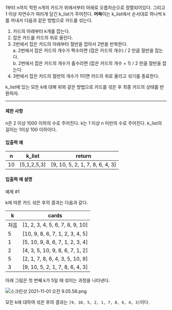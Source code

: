 1부터 n까지 적힌 n개의 카드가 위에서부터 아래로 오름차순으로 정렬되어있다. 그리고 1 이상 자연수가 여러개 담긴 k\_list가 주어진다. **머쓱**이는 k\_list에서 순서대로 하나씩 k를 꺼내서 다음과 같은 방법으로 카드를 섞는다.

1. 카드의 아래부터 k개를 잡는다.
2. 잡은 카드를 카드의 위로 올린다.
3. 2번에서 잡은 카드의 아래부터 절반을 잡아서 2번을 반복한다.    
a. 2번에서 잡은 카드의 개수가 짝수라면 (잡은 카드의 개수) / 2 만큼 절반을 잡는다.    
b. 2번에서 잡은 카드의 개수가 홀수라면 (잡은 카드의 개수 + 1) / 2 만큼 절반을 잡는다.
4. 3번에서 잡은 카드의 절반의 개수가 1이면 카드의 위로 올리고 섞기를 종료한다.

 k_list에 있는 모든 k에 대해 위와 같은 방법으로 카드를 섞은 후 최종 카드의 상태를 반환하자.


---

#### 제한 사항
n은 2 이상 1000 이하의 수로 주어진다.
k는 1 이상 n 미만의 수로 주어진다.
k_list의 길이는 1이상 100 이하이다.

#### 입출력 예
|n|k_list|return|
|---|---|---|
|10|[5,1,2,5,3]|[9, 10, 5, 2, 1, 7, 8, 6, 4, 3]|

#### 입출력 예 설명
예제 #1

k에 따른 카드 섞은 후의 결과는 다음과 같다.

|k|cards|
|---|---|
|처음|[1, 2, 3, 4, 5, 6, 7, 8, 9, 10]|
|5|[10, 9, 8, 6, 7, 1, 2, 3, 4, 5]|
|1|[5, 10, 9, 8, 6, 7, 1, 2, 3, 4]|
|2|[4, 3, 5, 10, 9, 8, 6, 7, 1, 2]|
|5|[2, 1, 7, 8, 6, 4, 3, 5, 10, 9]|
|3|[9, 10, 5, 2, 1, 7, 8, 6, 4, 3]|

아래 그림은 첫 번째 k가 5일 때 섞이는 과정을 나타낸다.

![스크린샷 2021-11-01 오전 9.05.56.png](https://grepp-programmers.s3.ap-northeast-2.amazonaws.com/files/production/0a33c27f-e523-41b5-ac1a-65ff2701514b/%E1%84%89%E1%85%B3%E1%84%8F%E1%85%B3%E1%84%85%E1%85%B5%E1%86%AB%E1%84%89%E1%85%A3%E1%86%BA%202021-11-01%20%E1%84%8B%E1%85%A9%E1%84%8C%E1%85%A5%E1%86%AB%209.05.56.png)

모든 k에 대하여 섞은 후의 결과는 `[9, 10, 5, 2, 1, 7, 8, 6, 4, 3]`이다.
